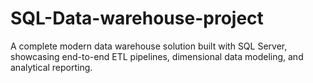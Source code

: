 # SQL-Data-warehouse-project
A complete modern data warehouse solution built with SQL Server, showcasing end-to-end ETL pipelines, dimensional data modeling, and analytical reporting.
